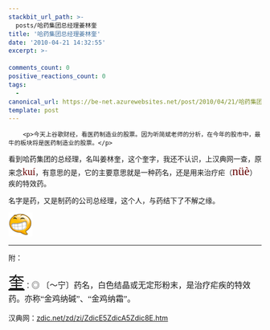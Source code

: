 ```yaml
---
stackbit_url_path: >-
  posts/哈药集团总经理姜林奎
title: '哈药集团总经理姜林奎'
date: '2010-04-21 14:32:55'
excerpt: >-
  
comments_count: 0
positive_reactions_count: 0
tags: 
  - 
canonical_url: https://be-net.azurewebsites.net/post/2010/04/21/哈药集团总经理姜林奎
template: post
---
```


        <p>今天上谷歌财经，看医药制造业的股票。因为听简斌老师的分析，在今年的股市中，最牛的板块将是医药制造业的股票。</p>
<p>看到哈药集团的总经理，名叫姜林奎，这个奎字，我还不认识，上汉典网一查，原来念<span class="Apple-style-span" style="font-family: pinyin; line-height: 26px; font-size: 20px; color: rgb(102, 0, 0); ">kuí</span>，有意思的是，它的主要意思就是一种药名，还是用来治疗疟（<span style="font-size: x-large; "><span class="Apple-style-span" style="font-family: pinyin; line-height: 18px; color: rgb(102, 0, 0); -webkit-border-horizontal-spacing: 2px; -webkit-border-vertical-spacing: 2px; ">nüè</span></span>）疾的特效药。</p>
<p>名字是药，又是制药的公司总经理，这个人，与药结下了不解之缘。</p>
<p><img alt="" src="https://raw.githubusercontent.com/Jeff-Tian/blogengine.net/master/Source/BlogEngine/BlogEngine.NET/App_Data/files/image_194.png"></p>
<hr>
<p>附：</p>
<p><span style="font-size: xx-large; "><a target="_blank" href="http://zdic.net/zd/zi/ZdicE5ZdicA5Zdic8E.htm">奎</a></span>：<span class="Apple-style-span" style="font-family: 宋体; line-height: 26px; font-size: 16px; ">◎ 〔～宁〕药名，白色结晶或无定形粉末，是治疗疟疾的特效药。亦称“金鸡纳碱”、“金鸡纳霜”。</span></p>
<p>汉典网：<a href="http://zdic.net/zd/zi/ZdicE5ZdicA5Zdic8E.htm">zdic.net/zd/zi/ZdicE5ZdicA5Zdic8E.htm</a></p>
      